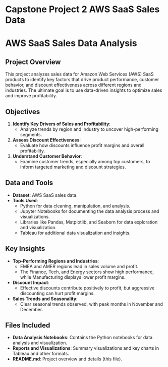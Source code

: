 # Capstone Project 2 AWS SaaS Sales Data

# AWS SaaS Sales Data Analysis

## Project Overview
This project analyzes sales data for Amazon Web Services (AWS) SaaS products to identify key factors that drive product performance, customer behavior, and discount effectiveness across different regions and industries. The ultimate goal is to use data-driven insights to optimize sales and improve profitability.

## Objectives
1. **Identify Key Drivers of Sales and Profitability**:
   - Analyze trends by region and industry to uncover high-performing segments.
2. **Assess Discount Effectiveness**:
   - Evaluate how discounts influence profit margins and overall profitability.
3. **Understand Customer Behavior**:
   - Examine customer trends, especially among top customers, to inform targeted marketing and discount strategies.

## Data and Tools
- **Dataset**: AWS SaaS sales data.
- **Tools Used**:
  - Python for data cleaning, manipulation, and analysis.
  - Jupyter Notebooks for documenting the data analysis process and visualizations.
  - Libraries like Pandas, Matplotlib, and Seaborn for data exploration and visualization.
  - Tableau for additional data visualization and insights.

## Key Insights
- **Top-Performing Regions and Industries**:
  - EMEA and AMER regions lead in sales volume and profit.
  - The Finance, Tech, and Energy sectors show high performance, while Manufacturing displays lower profit margins.
- **Discount Impact**:
  - Effective discounts contribute positively to profit, but aggressive discounting can hurt profit margins.
- **Sales Trends and Seasonality**:
  - Clear seasonal trends observed, with peak months in November and December.

## Files Included
- **Data Analysis Notebooks**: Contains the Python notebooks for data analysis and visualization.
- **Reports and Visualizations**: Summary visualizations and key charts in Tableau and other formats.
- **README.md**: Project overview and details (this file).

